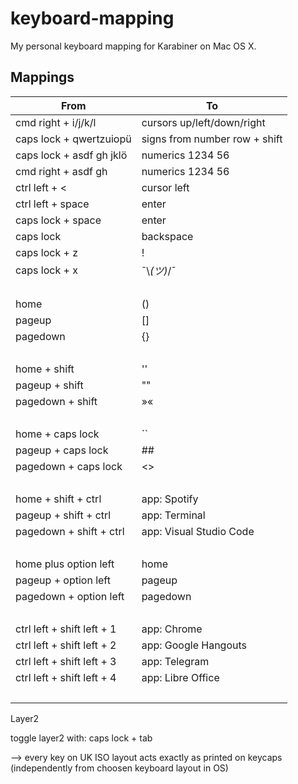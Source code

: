 # keyboard-mapping
My personal keyboard mapping for Karabiner on Mac OS X.

## Mappings

From | To   
---                       | ---
cmd right + i/j/k/l       | cursors up/left/down/right
caps lock + qwertzuiopü   | signs from number row + shift  
caps lock + asdf gh jklö  | numerics 1234 56  
cmd right + asdf gh       | numerics 1234 56  
ctrl left + <             | cursor left
ctrl left + space         | enter
caps lock + space         | enter
caps lock                 | backspace
caps lock + z             | !
caps lock + x             | ¯\\_(ツ)_/¯
&nbsp;                    | &nbsp;  
home                      | ()
pageup                    | []
pagedown                  | {}
&nbsp;                    | &nbsp;
home + shift              | ''
pageup + shift            | ""
pagedown + shift          | »«
&nbsp;                    | &nbsp;
home + caps lock          | ``
pageup + caps lock        | ##
pagedown + caps lock      | <>
&nbsp;                    | &nbsp;
home + shift + ctrl       | app: Spotify
pageup + shift + ctrl     | app: Terminal
pagedown + shift + ctrl   | app: Visual Studio Code
&nbsp;                    | &nbsp;
home plus option left     | home
pageup + option left      | pageup
pagedown + option left    | pagedown
&nbsp;                    | &nbsp;
ctrl left + shift left + 1| app: Chrome
ctrl left + shift left + 2| app: Google Hangouts
ctrl left + shift left + 3| app: Telegram 
ctrl left + shift left + 4| app: Libre Office
&nbsp;                    | &nbsp;



Layer2

toggle layer2 with: caps lock + tab

--> every key on UK ISO layout acts exactly as printed on keycaps (independently from choosen keyboard layout in OS)



